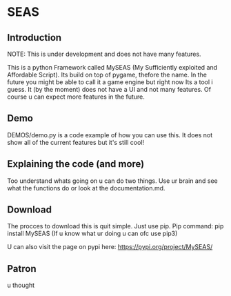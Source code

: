 # SEAS
## Introduction
NOTE: This is under development and does not have many features.

This is a python Framework called MySEAS (My Sufficiently exploited and Affordable Script). Its build on top of pygame, thefore the name. In the future you might be able to call it a game engine but right now Its a tool i guess.
It (by the moment) does not have a UI and not many features. Of course u can expect more features in the future.

## Demo
DEMOS/demo.py is a code example of how you can use this. It does not show all of the current features but it's still cool!

## Explaining the code (and more)
Too understand whats going on u can do two things. Use ur brain and see what the functions do or look at the documentation.md.

## Download
The procces to download this is quit simple. Just use pip.
Pip command:
pip install MySEAS (If u know what ur doing u can ofc use pip3)

U can also visit the page on pypi here:
https://pypi.org/project/MySEAS/


## Patron
u thought
